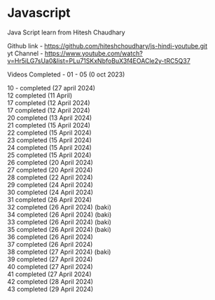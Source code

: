 # Javascript
Java Script learn from Hitesh Chaudhary  </br>

Github link - https://github.com/hiteshchoudhary/js-hindi-youtube.git
</br>
yt Channel - https://www.youtube.com/watch?v=Hr5iLG7sUa0&list=PLu71SKxNbfoBuX3f4EOACle2y-tRC5Q37

Videos Completed -
01 - 05 (0 oct 2023)

10 -  completed (27 april 2024)   <br/>
12 completed (11 April)             <br/>
17 completed (12 April 2024)  <br/>
17 completed (12 April 2024)  <br/>
20 completed (13 April 2024)  <br/>
21 completed (15 April 2024)  <br/>
22 completed (15 April 2024)  <br/>
23 completed (15 April 2024)  <br/>
24 completed (15 April 2024)  <br/>
25 completed (15 April 2024)  <br/>
26 completed (20 April 2024)  <br/>
27 completed (20 April 2024)  <br/>
28 completed (22 April 2024)  <br/>
29 completed (24 April 2024)  <br/>
30 completed (24 April 2024)  <br/>
31 completed (26 April 2024)  <br/>
32 completed (26 April 2024)  (baki) <br/>
34 completed (26 April 2024)  (baki) <br/>
33 completed (26 April 2024)  (baki) <br/>
35 completed (26 April 2024)  (baki) <br/>
36 completed (26 April 2024)  <br/>
37 completed (26 April 2024)  <br/>
38 completed (27 April 2024)  (baki)  <br/>
39 completed (27 April 2024)    <br/> 
40 completed (27 April 2024)    <br/> 
41 completed (27 April 2024)    <br/> 
42 completed (28 April 2024)    <br/> 
43 completed (29 April 2024)    <br/> 



